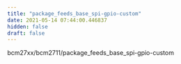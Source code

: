 ```yaml
---
title: "package_feeds_base_spi-gpio-custom"
date: 2021-05-14 07:44:00.446837
hidden: false
draft: false
---
```


bcm27xx/bcm2711/package_feeds_base_spi-gpio-custom

